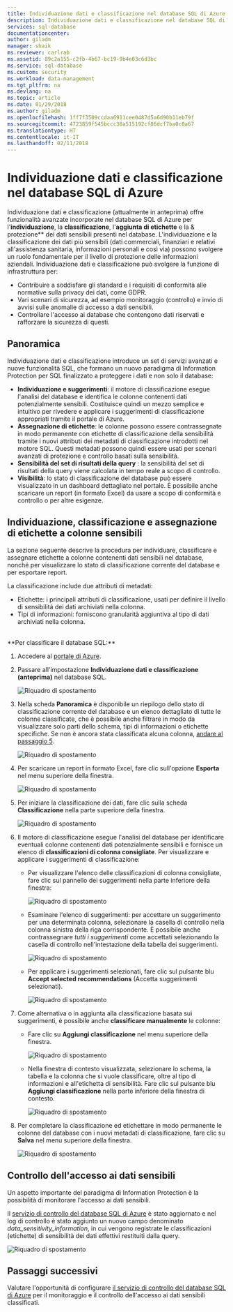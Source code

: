 ```yaml
---
title: Individuazione dati e classificazione nel database SQL di Azure | Microsoft Docs
description: Individuazione dati e classificazione nel database SQL di Azure
services: sql-database
documentationcenter: 
author: giladm
manager: shaik
ms.reviewer: carlrab
ms.assetid: 89c2a155-c2fb-4b67-bc19-9b4e03c6d3bc
ms.service: sql-database
ms.custom: security
ms.workload: data-management
ms.tgt_pltfrm: na
ms.devlang: na
ms.topic: article
ms.date: 01/29/2018
ms.author: giladm
ms.openlocfilehash: 1ff7f3509ccdaa6911cee0487d5a6d90b11eb79f
ms.sourcegitcommit: 4723859f545bccc38a515192cf86dcf7ba0c0a67
ms.translationtype: HT
ms.contentlocale: it-IT
ms.lasthandoff: 02/11/2018
---
```

# <a name="azure-sql-database-data-discovery-and-classification"></a>Individuazione dati e classificazione nel database SQL di Azure
Individuazione dati e classificazione (attualmente in anteprima) offre funzionalità avanzate incorporate nel database SQL di Azure per l'**individuazione**, la **classificazione**, l'**aggiunta di etichette** e la  & protezione** dei dati sensibili presenti nel database.
L'individuazione e la classificazione dei dati più sensibili (dati commerciali, finanziari e relativi all'assistenza sanitaria, informazioni personali e così via) possono svolgere un ruolo fondamentale per il livello di protezione delle informazioni aziendali. Individuazione dati e classificazione può svolgere la funzione di infrastruttura per:
* Contribuire a soddisfare gli standard e i requisiti di conformità alle normative sulla privacy dei dati, come GDPR.
* Vari scenari di sicurezza, ad esempio monitoraggio (controllo) e invio di avvisi sulle anomalie di accesso a dati sensibili.
* Controllare l'accesso ai database che contengono dati riservati e rafforzare la sicurezza di questi.

## <a id="subheading-1"></a>Panoramica
Individuazione dati e classificazione introduce un set di servizi avanzati e nuove funzionalità SQL, che formano un nuovo paradigma di Information Protection per SQL finalizzato a proteggere i dati e non solo il database:
* **Individuazione e suggerimenti**: il motore di classificazione esegue l'analisi del database e identifica le colonne contenenti dati potenzialmente sensibili. Costituisce quindi un mezzo semplice e intuitivo per rivedere e applicare i suggerimenti di classificazione appropriati tramite il portale di Azure.
* **Assegnazione di etichette**: le colonne possono essere contrassegnate in modo permanente con etichette di classificazione della sensibilità tramite i nuovi attributi dei metadati di classificazione introdotti nel motore SQL. Questi metadati possono quindi essere usati per scenari avanzati di protezione e controllo basati sulla sensibilità.
* **Sensibilità del set di risultati della query** : la sensibilità del set di risultati della query viene calcolata in tempo reale a scopo di controllo.
* **Visibilità**: lo stato di classificazione del database può essere visualizzato in un dashboard dettagliato nel portale. È possibile anche scaricare un report (in formato Excel) da usare a scopo di conformità e controllo o per altre esigenze.

## <a id="subheading-2"></a>Individuazione, classificazione e assegnazione di etichette a colonne sensibili
La sezione seguente descrive la procedura per individuare, classificare e assegnare etichette a colonne contenenti dati sensibili nel database, nonché per visualizzare lo stato di classificazione corrente del database e per esportare report.

La classificazione include due attributi di metadati:
* Etichette: i principali attributi di classificazione, usati per definire il livello di sensibilità dei dati archiviati nella colonna.  
* Tipi di informazioni: forniscono granularità aggiuntiva al tipo di dati archiviati nella colonna.

<br>
**Per classificare il database SQL:**

1. Accedere al [portale di Azure](https://portal.azure.com).

2. Passare all'impostazione **Individuazione dati e classificazione (anteprima)** nel database SQL.

    ![Riquadro di spostamento][1]

3. Nella scheda **Panoramica** è disponibile un riepilogo dello stato di classificazione corrente del database e un elenco dettagliato di tutte le colonne classificate, che è possibile anche filtrare in modo da visualizzare solo parti dello schema, tipi di informazioni o etichette specifiche. Se non è ancora stata classificata alcuna colonna, [andare al passaggio 5](#step-5).

    ![Riquadro di spostamento][2]

4. Per scaricare un report in formato Excel, fare clic sull'opzione **Esporta** nel menu superiore della finestra.

    ![Riquadro di spostamento][3]

5.  <a id="step-5"></a>Per iniziare la classificazione dei dati, fare clic sulla scheda **Classificazione** nella parte superiore della finestra.

    ![Riquadro di spostamento][4]

6. Il motore di classificazione esegue l'analisi del database per identificare eventuali colonne contenenti dati potenzialmente sensibili e fornisce un elenco di **classificazioni di colonna consigliate**. Per visualizzare e applicare i suggerimenti di classificazione:

    * Per visualizzare l'elenco delle classificazioni di colonna consigliate, fare clic sul pannello dei suggerimenti nella parte inferiore della finestra:

        ![Riquadro di spostamento][5]

    * Esaminare l'elenco di suggerimenti: per accettare un suggerimento per una determinata colonna, selezionare la casella di controllo nella colonna sinistra della riga corrispondente. È possibile anche contrassegnare *tutti i suggerimenti* come accettati selezionando la casella di controllo nell'intestazione della tabella dei suggerimenti.

        ![Riquadro di spostamento][6]

    * Per applicare i suggerimenti selezionati, fare clic sul pulsante blu **Accept selected recommendations** (Accetta suggerimenti selezionati).

        ![Riquadro di spostamento][7]

7. Come alternativa o in aggiunta alla classificazione basata sui suggerimenti, è possibile anche **classificare manualmente** le colonne:

    * Fare clic su **Aggiungi classificazione** nel menu superiore della finestra.

        ![Riquadro di spostamento][8]

    * Nella finestra di contesto visualizzata, selezionare lo schema, la tabella e la colonna che si vuole classificare, oltre al tipo di informazioni e all'etichetta di sensibilità. Fare clic sul pulsante blu **Aggiungi classificazione** nella parte inferiore della finestra di contesto.

        ![Riquadro di spostamento][9]

8. Per completare la classificazione ed etichettare in modo permanente le colonne del database con i nuovi metadati di classificazione, fare clic su **Salva** nel menu superiore della finestra.

    ![Riquadro di spostamento][10]

## <a id="subheading-3"></a>Controllo dell'accesso ai dati sensibili

Un aspetto importante del paradigma di Information Protection è la possibilità di monitorare l'accesso ai dati sensibili.

Il [servizio di controllo del database SQL di Azure](https://docs.microsoft.com/en-us/azure/sql-database/sql-database-auditing) è stato aggiornato e nel log di controllo è stato aggiunto un nuovo campo denominato *data_sensitivity_information*, in cui vengono registrate le classificazioni (etichette) di sensibilità dei dati effettivi restituiti dalla query.

![Riquadro di spostamento][11]

## <a id="subheading-4"></a>Passaggi successivi
Valutare l'opportunità di configurare [il servizio di controllo del database SQL di Azure](https://docs.microsoft.com/en-us/azure/sql-database/sql-database-auditing) per il monitoraggio e il controllo dell'accesso ai dati sensibili classificati.

<!--Anchors-->
[SQL Data Discovery & Classification overview]: #subheading-1
[Discovering, classifying & labeling sensitive columns]: #subheading-2
[Auditing access to sensitive data]: #subheading-3
[Next Steps]: #subheading-4

<!--Image references-->
[1]: ./media/sql-data-discovery-and-classification/1_data_classification_settings_menu.png
[2]: ./media/sql-data-discovery-and-classification/2_data_classification_overview_dashboard.png
[3]: ./media/sql-data-discovery-and-classification/3_data_classification_export_report.png
[4]: ./media/sql-data-discovery-and-classification/4_data_classification_classification_tab_click.png
[5]: ./media/sql-data-discovery-and-classification/5_data_classification_recommendations_panel.png
[6]: ./media/sql-data-discovery-and-classification/6_data_classification_recommendations_list.png
[7]: ./media/sql-data-discovery-and-classification/7_data_classification_accept_selected_recommendations.png
[8]: ./media/sql-data-discovery-and-classification/8_data_classification_add_classification_button.png
[9]: ./media/sql-data-discovery-and-classification/9_data_classification_manual_classification.png
[10]: ./media/sql-data-discovery-and-classification/10_data_classification_save.png
[11]: ./media/sql-data-discovery-and-classification/11_data_classification_audit_log.png
